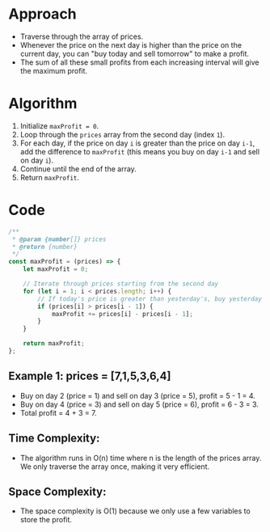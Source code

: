 

# Approach
 - Traverse through the array of prices.
 - Whenever the price on the next day is higher than the price on the current day, you can "buy today and sell tomorrow" to make a profit.
 - The sum of all these small profits from each increasing interval will give the maximum profit.

# Algorithm
1. Initialize `maxProfit = 0`.
2. Loop through the `prices` array from the second day (index `1`).
3. For each day, if the price on day `i` is greater than the price on day `i-1`, add the difference to `maxProfit` (this means you buy on day `i-1` and sell on day `i`).
4. Continue until the end of the array.
5. Return `maxProfit`.

# Code
```javascript []
/**
 * @param {number[]} prices
 * @return {number}
 */
const maxProfit = (prices) => {
    let maxProfit = 0;

    // Iterate through prices starting from the second day
    for (let i = 1; i < prices.length; i++) {
        // If today's price is greater than yesterday's, buy yesterday and sell today
        if (prices[i] > prices[i - 1]) {
            maxProfit += prices[i] - prices[i - 1];
        }
    }

    return maxProfit;
};

```

## Example 1: prices = [7,1,5,3,6,4]

 - Buy on day 2 (price = 1) and sell on day 3 (price = 5), profit = 5 - 1 = 4.
 - Buy on day 4 (price = 3) and sell on day 5 (price = 6), profit = 6 - 3 = 3.
 - Total profit = 4 + 3 = 7.

## Time Complexity:
 - The algorithm runs in O(n) time where n is the length of the prices array. We only traverse the array once, making it very efficient.
## Space Complexity:
 - The space complexity is O(1) because we only use a few variables to store the profit.
